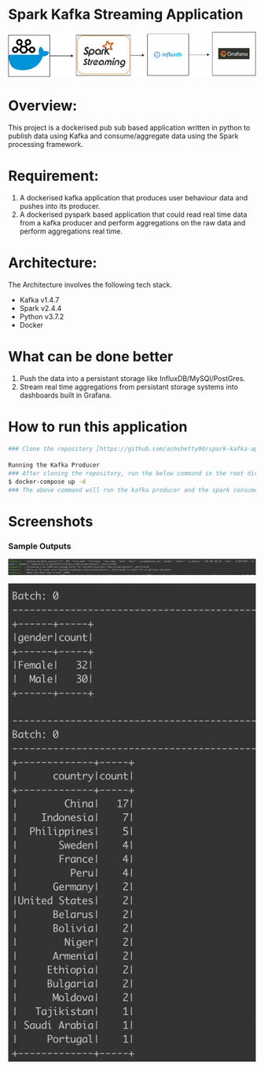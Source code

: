 # Spark Kafka Streaming Application


![FLOW_DIAGRAM](https://github.com/ashshetty90/spark-kafka-application/blob/master/images/flow-diagram.jpg "FLOW_DIAGRAM")
# Overview:
This project is a dockerised pub sub based application written in python to publish data using Kafka and consume/aggregate data using the Spark processing framework.

# Requirement:

1) A dockerised kafka application that produces user behaviour data and pushes into its producer.
2) A dockerised pyspark based application that could read real time data from a kafka producer and perform aggregations on the raw data and perform aggregations real time.

# Architecture:
The Architecture involves the following tech stack.
- Kafka v1.4.7
- Spark v2.4.4
- Python v3.7.2
- Docker

# What can be done better

1) Push the data into a persistant storage like InfluxDB/MySQl/PostGres.
2) Stream real time aggregations from persistant storage systems into dashboards built in Grafana.


# How to run this application
```sh
### Clone the repository [https://github.com/ashshetty90/spark-kafka-application.git]

Running the Kafka Producer 
### After cloning the repository, run the below command in the root directory of the project. Make sure docker is installed on your machine.
$ docker-compose up -d
### The above command will run the kafka producer and the spark consumer inside a docker container.

```

# Screenshots
### Sample Outputs
![KAFKA PRODUCER](https://github.com/ashshetty90/spark-kafka-application/blob/master/images/kafka-producer.png "KAFKA PRODUCER")

![SPARK CONSUMER](https://github.com/ashshetty90/spark-kafka-application/blob/master/images/output.png "SPARK CONSUMER")

